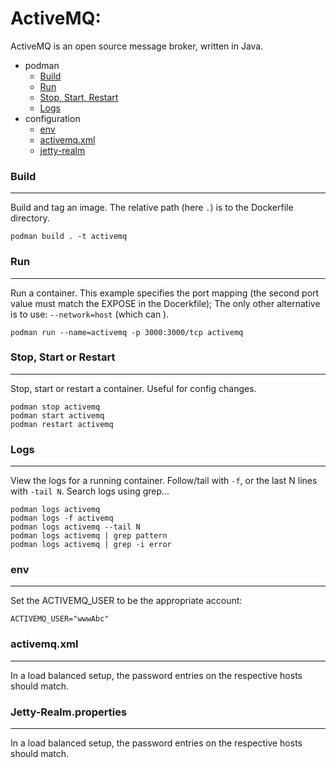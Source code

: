 # ActiveMQ:
ActiveMQ is an open source message broker, written in Java.

- podman
  - [Build](#build)
  - [Run](#run)
  - [Stop, Start, Restart](#stop-start-or-restart)
  - [Logs](#logs)
- configuration
  - [env](#env)
  - [activemq.xml](#activemq)
  - [jetty-realm](#jetty)

### Build
---
Build and tag an image.  The relative path (here `.`) is to the Dockerfile directory.

```
podman build . -t activemq
```

### Run
---
Run a container.  This example specifies the port mapping (the second port value must match the EXPOSE in the Docerkfile); The only other alternative is to use: `--network=host` (which can ).

```
podman run --name=activemq -p 3000:3000/tcp activemq
```

### Stop, Start or Restart
---
Stop, start or restart a container.  Useful for config changes.

```
podman stop activemq
podman start activemq
podman restart activemq
```

### Logs
---
View the logs for a running container.  Follow/tail with `-f`, or the last N lines with `-tail N`.  Search logs using grep...

```
podman logs activemq
podman logs -f activemq
podman logs activemq --tail N
podman logs activemq | grep pattern
podman logs activemq | grep -i error
```

### env
---
Set the ACTIVEMQ_USER to be the appropriate account:

```
ACTIVEMQ_USER="wwwAbc"
```

### activemq.xml
---
In a load balanced setup, the password entries on the respective hosts should match.

### Jetty-Realm.properties
---
In a load balanced setup, the password entries on the respective hosts should match.